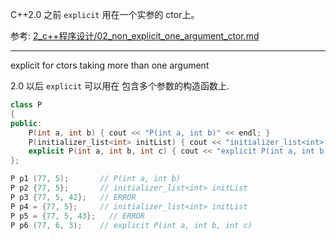 


C++2.0 之前 `explicit` 用在一个实参的 ctor上。

参考: <a href="../2_c++程序设计/02_non_explicit_one_argument_ctor.md">2_c++程序设计/02_non_explicit_one_argument_ctor.md</a>

----------------------------------------

explicit for ctors taking more than one argument

2.0 以后 `explicit` 可以用在 包含多个参数的构造函数上.

```cpp
class P
{
public:
    P(int a, int b) { cout << "P(int a, int b)" << endl; }
    P(initializer_list<int> initList) { cout << "initializer_list<int> initList" << endl; }
    explicit P(int a, int b, int c) { cout << "explicit P(int a, int b, int c)" << endl; }
};

P p1 (77, 5);       // P(int a, int b)
P p2 {77, 5};       // initializer_list<int> initList
P p3 {77, 5, 42};   // ERROR
P p4 = {77, 5};     // initializer_list<int> initList
P p5 = {77, 5, 43};   // ERROR
P p6 (77, 6, 3);    // explicit P(int a, int b, int c)
```






